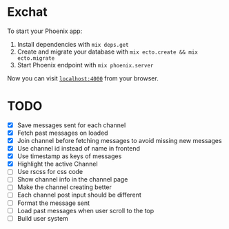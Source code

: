# Exchat

To start your Phoenix app:

  1. Install dependencies with `mix deps.get`
  2. Create and migrate your database with `mix ecto.create && mix ecto.migrate`
  3. Start Phoenix endpoint with `mix phoenix.server`

Now you can visit [`localhost:4000`](http://localhost:4000) from your browser.

# TODO

- [x] Save messages sent for each channel
- [x] Fetch past messages on loaded
- [x] Join channel before fetching messages to avoid missing new messages
- [x] Use channel id instead of name in frontend
- [x] Use timestamp as keys of messages
- [x] Highlight the active Channel
- [ ] Use rscss for css code
- [ ] Show channel info in the channel page
- [ ] Make the channel creating better
- [ ] Each channel post input should be different
- [ ] Format the message sent
- [ ] Load past messages when user scroll to the top
- [ ] Build user system

